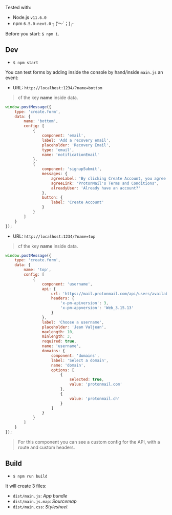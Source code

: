 Tested with:
- Node.js `v11.6.0`
- npm `6.5.0-next.0` ┐(‘～`；)┌

Before you start: `$ npm i`.

## Dev

- `$ npm start`

You can test forms by adding inside the console by hand/inside `main.js` an event:

- URL: `http://localhost:1234/?name=bottom`

> cf the key **name** inside data.

```javascript
window.postMessage({
    type: 'create.form',
    data: {
        name: 'bottom',
        config: [
            {
                component: 'email',
                label: 'Add a recovery email',
                placeholder: 'Recovery Email',
                type: 'email',
                name: 'notificationEmail'
            },
            {
                component: 'signupSubmit',
                messages: {
                    agreeLabel: 'By clicking Create Account, you agree to abide by',
                    agreeLink: "ProtonMail's Terms and Conditions",
                    alreadyUser: 'Already have an account?'
                },
                button: {
                    label: 'Create Account'
                }
            }
        ]
    }
});
```

- URL: `http://localhost:1234/?name=top`

> cf the key **name** inside data.

```javascript
window.postMessage({
    type: 'create.form',
    data: {
        name: 'top',
        config: [
            {
                component: 'username',
                api: {
                    url: 'https://mail.protonmail.com/api/users/available',
                    headers: {
                        'x-pm-apiversion': 3,
                        'x-pm-appversion': 'Web_3.15.13'
                    }
                },
                label: 'Choose a username',
                placeholder: 'Jean Valjean',
                maxlength: 10,
                minlength: 3,
                required: true,
                name: 'username',
                domains: {
                    component: 'domains',
                    label: 'Select a domain',
                    name: 'domain',
                    options: [
                        {
                            selected: true,
                            value: 'protonmail.com'
                        },
                        {
                            value: 'protonmail.ch'
                        }
                    ]
                }
            }
        ]
    }
});
```

> For this component you can see a custom config for the API, with a route and custom headers.

## Build

- `$ npm run build`

It will create 3 files:
- `dist/main.js`: _App bundle_
- `dist/main.js.map`: _Sourcemap_
- `dist/main.css`: _Stylesheet_
